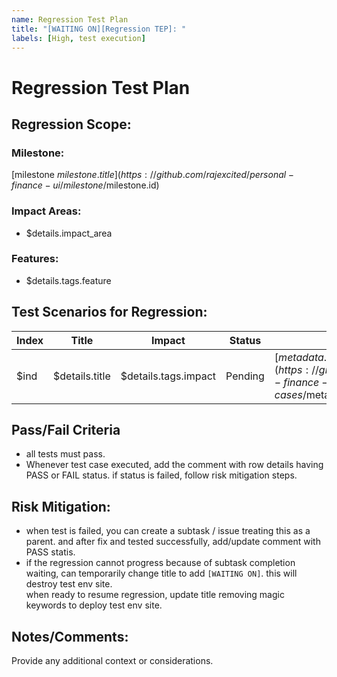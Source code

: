 ```yaml
---
name: Regression Test Plan
title: "[WAITING ON][Regression TEP]: "
labels: [High, test execution]
---
```


# Regression Test Plan

## Regression Scope:

### Milestone:

[milestone $milestone.title](https://github.com/rajexcited/personal-finance-ui/milestone/$milestone.id)

### Impact Areas:

- $details.impact_area

### Features:

- $details.tags.feature

## Test Scenarios for Regression:

| Index | Title          | Impact               | Status  | Test case Id                                                                                                           |
| ----- | -------------- | -------------------- | ------- | ---------------------------------------------------------------------------------------------------------------------- |
| $ind  | $details.title | $details.tags.impact | Pending | [$metadata.id](https://github.com/rajexcited/personal-finance-ui/blob/testing/test-cases/$metadata.relative_file_path) |

## Pass/Fail Criteria

- all tests must pass.
- Whenever test case executed, add the comment with row details having PASS or FAIL status. if status is failed, follow risk mitigation steps.

## Risk Mitigation:

- when test is failed, you can create a subtask / issue treating this as a parent. and after fix and tested successfully, add/update comment with PASS statis.
- if the regression cannot progress because of subtask completion waiting, can temporarily change title to add `[WAITING ON]`. this will destroy test env site.  
  when ready to resume regression, update title removing magic keywords to deploy test env site.

## Notes/Comments:

Provide any additional context or considerations.
